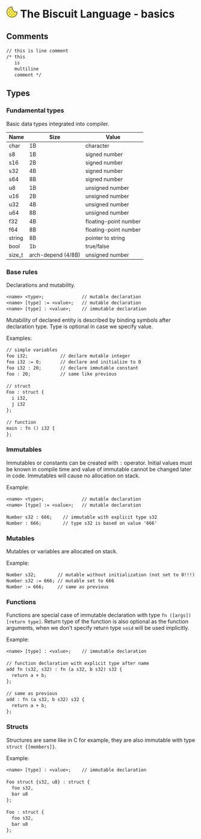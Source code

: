 # ![alt text](biscuit_logo.png "logo") The Biscuit Language - basics

## Comments

	// this is line comment
	/* this
	   is
	   multiline
	   comment */

## Types
### Fundamental types
Basic data types integrated into compiler.

| Name | Size | Value           |
|------|------|-----------------|
| char | 1B   | character |
| s8   | 1B   | signed number   |
| s16  | 2B   | signed number   |
| s32  | 4B   | signed number   |
| s64  | 8B   | signed number   |
| u8   | 1B   | unsigned number |
| u16  | 2B   | unsigned number |
| u32  | 4B   | unsigned number |
| u64  | 8B   | unsigned number |
| f32  | 4B   | floating-point number |
| f64  | 8B   | floating-point number |
| string | 8B   | pointer to string |
| bool | 1b   | true/false |
| size_t | arch-depend (4/8B)   | unsigned number |

### Base rules
Declarations and mutability.
		
	<name> <type>;              // mutable declaration
	<name> [type] := <value>;   // mutable declaration
	<name> [type] : <value>;    // immutable declaration

Mutability of declared entity is described by binding symbols after declaration type. Type is optional in case we specify value.

Examples:
		
	// simple variables
	foo i32;            // declare mutable integer
	foo i32 := 0;       // declare and initialize to 0
	foo i32 : 20; 	    // declare immutable constant
	foo : 20;           // same like previous

	// struct
	Foo : struct {
	  i i32,
	  j i32
	};

	// function
	main : fn () i32 {
	};
		
		
### Immutables

Immutables or constants can be created with `:` operator. Initial values must be known in compile time and value of immutable cannot be changed later in code. Immutables will cause no allocation on stack.

Example:

	<name> <type>;              // mutable declaration
	<name> [type] := <value>;   // mutable declaration
	
	Number s32 : 666;    // immutable with explicit type s32
	Number : 666;        // type s32 is based on value '666'
		
### Mutables

Mutables or variables are allocated on stack.

Example:

	Number s32;        // mutable without initialization (not set to 0!!!)
	Number s32 := 666; // mutable set to 666
	Number := 666;     // same as previous
		

### Functions

Functions are special case of immutable declaration with type `fn ([args]) [return type]`. Return type of the function is also optional as the function arguments, when we don't specify return type `void` will be used implicitly.

Example:

	<name> [type] : <value>; 	// immutable declaration
	
	// function declaration with explicit type after name
	add fn (s32, s32) : fn (a s32, b s32) s32 {
	  return a + b; 
	};

	// same as previous
	add : fn (a s32, b s32) s32 {
	  return a + b; 
	};
		
		
### Structs

Structures are same like in C for example, they are also immutable with type `struct {[members]}`.

Example:

	<name> [type] : <value>; 	// immutable declaration
	
	Foo struct {s32, u8} : struct {
	  foo s32,
	  bar u8
	};
	
	Foo : struct {
	  foo s32,
	  bar u8
    };
